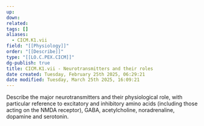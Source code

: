 ```yaml
---
up: 
down: 
related: 
tags: []
aliases:
  - CICM.K1.vii
field: "[[Physiology]]"
order: "[[Describe]]"
type: "[[LO.C.PEX.CICM]]"
dg-publish: true
title: CICM.K1.vii - Neurotransmitters and their roles
date created: Tuesday, February 25th 2025, 06:29:21
date modified: Tuesday, March 25th 2025, 16:09:21
---
```


Describe the major neurotransmitters and their physiological role, with particular reference to excitatory and inhibitory amino acids (including those acting on the NMDA receptor), GABA, acetylcholine, noradrenaline, dopamine and serotonin.
